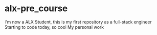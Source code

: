 # alx-pre_course
I'm now a ALX Student, this is my first repository as a full-stack engineer
Starting to code today, so cool
My personal work
